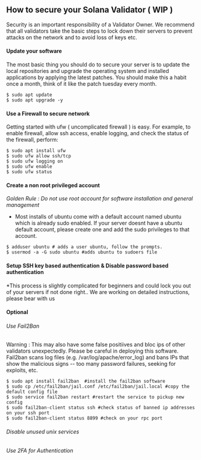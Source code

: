 ## How to secure your Solana Validator ( WIP )
Security is an important responsibility of a Validator Owner.   We recommend that all validators take the basic steps to lock down their servers to prevent attacks on the network and to avoid loss of keys etc.

#### Update your software
The most basic thing you should do to secure your server is to update the local repositories and upgrade the operating system and installed applications by applying the latest patches. You should make this a habit once a month, think of it like the patch tuesday every month.
```
$ sudo apt update
$ sudo apt upgrade -y
```

#### Use a Firewall to secure network
Getting started with ufw ( uncomplicated firewall ) is easy. For example, to enable firewall, allow ssh access, enable logging, and check the status of the firewall, perform:
```
$ sudo apt install ufw
$ sudo ufw allow ssh/tcp
$ sudo ufw logging on
$ sudo ufw enable
$ sudo ufw status
```

#### Create a non root privileged account
*Golden Rule : Do not use root account for software installation and general management*
- Most installs of ubuntu come with a default account named ubuntu which is already sudo enabled.  If your server doesnt have a ubuntu default account, please create one and add the sudo privileges to that account.

```  #run these commands as root
$ adduser ubuntu # adds a user ubuntu, follow the prompts. 
$ usermod -a -G sudo ubuntu #adds ubuntu to sudoers file
```

#### Setup SSH key based authentication & Disable password based authentication
*This process is slightly complicated for beginners and could lock you out of your servers if not done right.. We are working on detailed instructions, please bear with us

#### Optional

###### Use Fail2Ban  
Warning : This may also have some false positiives and bloc ips of other validators unexpectedly. Please be careful in deploying this software. 
Fail2ban scans log files (e.g. /var/log/apache/error_log) and bans IPs that show the malicious signs -- too many password failures, seeking for exploits, etc. 
```
$ sudo apt install fail2ban  #install the fail2ban software
$ sudo cp /etc/fail2ban/jail.conf /etc/fail2ban/jail.local #copy the default config file 
$ sudo service fail2ban restart #restart the service to pickup new config
$ sudo fail2ban-client status ssh #check status of banned ip addresses on your ssh port
$ sudo fail2ban-client status 8899 #check on your rpc port
```

###### Disable unused unix services

###### Use 2FA for Authentication
